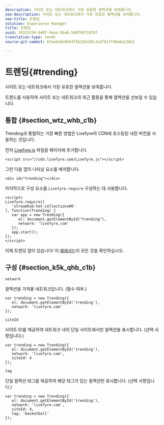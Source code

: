 ```yaml
---
description: 사이트 또는 네트워크에서 가장 유효한 컬렉션을 보여줍니다.
seo-description: 사이트 또는 네트워크에서 가장 유효한 컬렉션을 보여줍니다.
seo-title: 트렌딩
solution: Experience Manager
title: 트렌딩
uuid: 3031523d-b487-4eea-bba6-5d8f9971874f
translation-type: tm+mt
source-git-commit: 67aeb3de964473b326c88c3a3f81ff48a6a12652

---
```



# 트렌딩{#trending}

사이트 또는 네트워크에서 가장 유효한 컬렉션을 보여줍니다.

트렌드를 사용하여 사이트 또는 네트워크의 최근 활동을 통해 컬렉션을 선보일 수 있습니다.

## 통합 {#section_wtz_whb_c1b}

Trending과 통합하는 가장 빠른 방법은 Livefyre의 CDN에 호스팅된 내장 버전을 사용하는 것입니다.

먼저 [Livefyre.js](https://github.com/Livefyre/Livefyre.js) 파일을 페이지에 추가합니다.

```
<script src="//cdn.livefyre.com/Livefyre.js"></script> 
```

그런 다음 앱이 나타날 요소를 배치합니다.

```
<div id="trending"></div>
```

마지막으로 구성 요소를 `Livefyre.require` 구성하는 데 사용합니다.

```
<script> 
Livefyre.require([ 
   'streamhub-hot-collections#0' 
], function(Trending) {     
   var app = new Trending({ 
      el: document.getElementById("trending"), 
      network: 'livefyre.com' 
   }); 
   app.start(); 
}); 
</script>
```

이제 트렌딩 앱이 있습니다! 이 [예에서는](https://codepen.io/gobengo/pen/GijEy)이 모든 것을 확인하십시오.

## 구성 {#section_k5k_qhb_c1b}

`network`

컬렉션을 가져올 네트워크입니다. (필수 여부.)

```
var trending = new Trending({ 
   el: document.getElementById('trending'), 
   network: 'livefyre.com' 
});
```

`siteId`

사이트 ID를 제공하여 네트워크 내의 단일 사이트에서만 컬렉션을 표시합니다. (선택 사항입니다.)

```
var trending = new Trending({ 
   el: document.getElementById('trending'), 
   network: 'livefyre.com', 
   siteId: 4 
});
```

`tag`

단일 컬렉션 태그를 제공하여 해당 태그가 있는 컬렉션만 표시합니다. (선택 사항입니다.)

```
var trending = new Trending({ 
   el: document.getElementById('trending'), 
   network: 'livefyre.com', 
   siteId: 4, 
   tag: 'basketball' 
});
```

